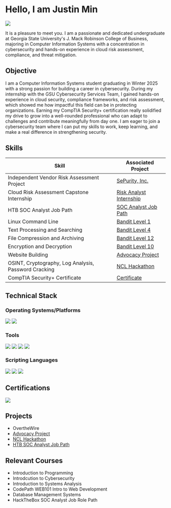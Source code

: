 # Hello, I am Justin Min
<a href="https://www.linkedin.com/in/jkunm687" target="_blank"><img src="https://img.shields.io/badge/-LinkedIn-0072b1?&style=for-the-badge&logo=linkedin&logoColor=white" /></a>


It is a pleasure to meet you. I am a passionate and dedicated undergraduate at Georgia State University's J. Mack Robinson College of Business, majoring in Computer Information Systems with a concentration in cybersecurity and hands-on experience in cloud risk assessment, compliance, and threat mitigation.

## Objective

I am a Computer Information Systems student graduating in Winter 2025 with a strong passion for building a career in cybersecurity. During my internship with the GSU Cybersecurity Services Team, I gained hands-on experience in cloud security, compliance frameworks, and risk assessment, which showed me how impactful this field can be in protecting organizations. Earning my CompTIA Security+ certification really solidified my drive to grow into a well-rounded professional who can adapt to challenges and contribute meaningfully from day one. I am eager to join a cybersecurity team where I can put my skills to work, keep learning, and make a real difference in strengthening security.

## Skills

| Skill                                         | Associated Project         |
|-----------------------------------------------|----------------------------|
| Independent Vendor Risk Assessment Project               | <a href="https://github.com/jkmin687/SePurity-Vendor-Risk-Assessment-Project">SePurity, Inc.</a> |
| Cloud Risk Assessment Capstone Internship                 | <a href="https://github.com/jkmin687/Risk-Analyst-Internship/blob/main/README.md">Risk Analyst Internship</a> |
| HTB SOC Analyst Job Path               | <a href="https://github.com/jkmin687/HTB-SOC-Analyst">SOC Analyst Job Path</a> |
| Linux Command Line          | <a href="https://github.com/jkmin687/Bandit-Lvl-1">Bandit Level 1</a>|
| Text Processing and Searching | <a href="https://github.com/jkmin687/Bandit-Lvl-4">Bandit Level 4</a>|
| File Compression and Archiving         | <a href="https://github.com/jkmin687/Bandit-Level-12">Bandit Level 12</a> |
| Encryption and Decryption     | <a href="https://github.com/jkmin687/OverTheWire-Lvl-10">Bandit Level 10</a>|
| Website Building                | <a href="https://github.com/jkmin687/Advocacy-Project">Advocacy Project</a>| 
| OSINT, Cryptography, Log Analysis, Password Cracking | <a href="https://github.com/jkmin687/NCL-Hackathon/tree/main">NCL Hackathon</a>|
| CompTIA Security+ Certificate                 | <a href="https://github.com/jkmin687/Security-Certificate">Certificate</a> |




## Technical Stack 

### Operating Systems/Platforms 
<div>
    <img src="https://img.shields.io/badge/-Kali_Linux-557C94?&style=for-the-badge&logo=Kali&logoColor=white" />
    <img src="https://img.shields.io/badge/-AWS-232F3E?&style=for-the-badge&logo=Amazon-AWS&logoColor=white" />
</div>

### Tools
<div>
    <img src="https://img.shields.io/badge/-CyberChef-3EBB8D?&style=for-the-badge&logo=CyberChef&logoColor=white" />
    <img src="https://img.shields.io/badge/Qualys_TotalCloud-E02826?style=for-the-badge" />
    <img src="https://img.shields.io/badge/Prowler-3A6DA8?style=for-the-badge" />
    <img src="https://img.shields.io/badge/Sysmon-FF6F00?style=for-the-badge&logo=microsoft&logoColor=white" /> 
</div>

### Scripting Languages
<div>
  <img src="https://img.shields.io/badge/-Bash-4EAA25?&style=for-the-badge&logo=GNU&logoColor=white" />
  <img src="https://img.shields.io/badge/-Python-3776AB?&style=for-the-badge&logo=Python&logoColor=white" />
  <img src="https://img.shields.io/badge/-JavaScript-F7DF1E?&style=for-the-badge&logo=JavaScript&logoColor=black" />
</div>

## Certifications
<div>
<img src="https://img.shields.io/badge/CompTIA_Security%2B-009CDE?style=for-the-badge&logo=CompTIA&logoColor=white" />
</div>

## Projects
- OvertheWire
- <a href="https://github.com/jkmin687/Advocacy-Project">Advocacy Project</a>
- <a href="https://github.com/jkmin687/NCL-Hackathon/tree/main">NCL Hackathon</a>
- <a href="https://github.com/jkmin687/HTB-SOC-Analyst">HTB SOC Analyst Job Path</a>

## Relevant Courses
- Introduction to Programming
- Introdcution to Cybersecurity
- Introduction to Systems Analysis
- CodePath WEB101 Intro to Web Development
- Database Management Systems
- HackTheBox SOC Analyst Job Role Path
